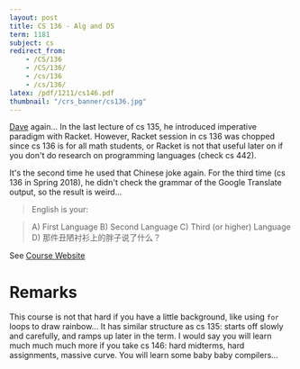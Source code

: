 ```yaml
---
layout: post
title: CS 136 - Alg and DS
term: 1181
subject: cs
redirect_from:
    - /CS/136
    - /CS/136/
    - /cs/136
    - /cs/136/
latex: /pdf/1211/cs146.pdf
thumbnail: "/crs_banner/cs136.jpg"
---
```


[Dave](/17-09/CS135/) again... In the last lecture of cs 135, he introduced imperative paradigm with Racket. However, Racket session in cs 136 was chopped since cs 136 is for all math students, or Racket is not that useful later on if you don't do research on programming languages (check cs 442).

It's the second time he used that Chinese joke again. For the third time (cs 136 in Spring 2018), he didn't check the grammar of the Google Translate output, so the result is weird...

> English is your:

> A) First Language
B) Second Language
C) Third (or higher) Language
D) 那件丑陋衬衫上的胖子说了什么？

See [Course Website](https://www.student.cs.uwaterloo.ca/~cs136/)

# Remarks
This course is not that hard if you have a little background, like using `for` loops to draw rainbow... It has similar structure as cs 135: starts off slowly and carefully, and ramps up later in the term. I would say you will learn much much much more if you take cs 146: hard midterms, hard assignments, massive curve. You will learn some baby baby compilers...
